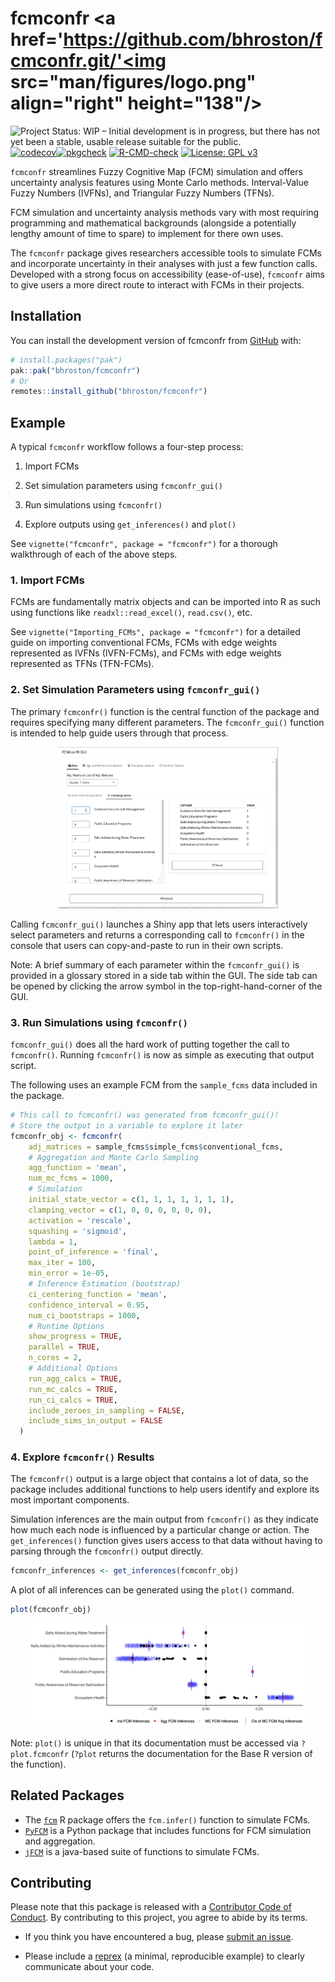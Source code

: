 
<!-- README.md is generated from README.Rmd. Please edit that file -->

# fcmconfr <a href='https://github.com/bhroston/fcmconfr.git/'<img src="man/figures/logo.png" align="right" height="138"/></a>

<!-- badges: start -->

![Project Status: WIP – Initial development is in progress, but there
has not yet been a stable, usable release suitable for the
public.](https://www.repostatus.org/badges/latest/wip.svg)
[![codecov](https://codecov.io/gh/bhroston/fcmconfr/graph/badge.svg?token=D83LF4TC8D)](https://codecov.io/gh/bhroston/fcmconfr)[![pkgcheck](https://github.com/bhroston/fcmconfr/actions/workflows/pkgcheck.yaml/badge.svg?branch=main)](https://github.com/bhroston/fcmconfr.git/actions?query=workflow%3Apkgcheck)
[![R-CMD-check](https://github.com/bhroston/fcmconfr/actions/workflows/check-standard.yaml/badge.svg?branch=main)](https://github.com/bhroston/fcmconfr/actions/workflows/R-CMD-check.yaml)
[![License: GPL
v3](https://img.shields.io/badge/License-GPLv3-blue.svg)](https://www.gnu.org/licenses/gpl-3.0)

<!-- badges: end -->

`fcmconfr` streamlines Fuzzy Cognitive Map (FCM) simulation and offers
uncertainty analysis features using Monte Carlo methods. Interval-Value
Fuzzy Numbers (IVFNs), and Triangular Fuzzy Numbers (TFNs).

FCM simulation and uncertainty analysis methods vary with most requiring
programming and mathematical backgrounds (alongside a potentially
lengthy amount of time to spare) to implement for there own uses.

The `fcmconfr` package gives researchers accessible tools to simulate
FCMs and incorporate uncertainty in their analyses with just a few
function calls. Developed with a strong focus on accessibility
(ease-of-use), `fcmconfr` aims to give users a more direct route to
interact with FCMs in their projects.

## Installation

You can install the development version of fcmconfr from
[GitHub](https://github.com/) with:

``` r
# install.packages("pak")
pak::pak("bhroston/fcmconfr")
# Or
remotes::install_github("bhroston/fcmconfr")
```

## Example

A typical `fcmconfr` workflow follows a four-step process:

1.  Import FCMs

2.  Set simulation parameters using `fcmconfr_gui()`

3.  Run simulations using `fcmconfr()`

4.  Explore outputs using `get_inferences()` and `plot()`

See `vignette("fcmconfr", package = "fcmconfr")` for a thorough
walkthrough of each of the above steps.

### 1. Import FCMs

FCMs are fundamentally matrix objects and can be imported into R as such
using functions like `readxl::read_excel()`, `read.csv()`, etc.

See `vignette("Importing_FCMs", package = "fcmconfr")` for a detailed
guide on importing conventional FCMs, FCMs with edge weights represented
as IVFNs (IVFN-FCMs), and FCMs with edge weights represented as TFNs
(TFN-FCMs).

### 2. Set Simulation Parameters using `fcmconfr_gui()`

The primary `fcmconfr()` function is the central function of the package
and requires specifying many different parameters. The `fcmconfr_gui()`
function is intended to help guide users through that process.

<div style="text-align: center;">

<img src="vignettes/images/cluster_1_fcmconfr_gui.png"
style="width:70.0%" />

</div>

Calling `fcmconfr_gui()` launches a Shiny app that lets users
interactively select parameters and returns a corresponding call to
`fcmconfr()` in the console that users can copy-and-paste to run in
their own scripts.

Note: A brief summary of each parameter within the `fcmconfr_gui()` is
provided in a glossary stored in a side tab within the GUI. The side tab
can be opened by clicking the arrow symbol in the top-right-hand-corner
of the GUI.

### 3. Run Simulations using `fcmconfr()`

`fcmconfr_gui()` does all the hard work of putting together the call to
`fcmconfr()`. Running `fcmconfr()` is now as simple as executing that
output script.

The following uses an example FCM from the `sample_fcms` data included
in the package.

``` r
# This call to fcmconfr() was generated from fcmconfr_gui()!
# Store the output in a variable to explore it later
fcmconfr_obj <- fcmconfr(
    adj_matrices = sample_fcms$simple_fcms$conventional_fcms,
    # Aggregation and Monte Carlo Sampling
    agg_function = 'mean',
    num_mc_fcms = 1000,
    # Simulation
    initial_state_vector = c(1, 1, 1, 1, 1, 1, 1),
    clamping_vector = c(1, 0, 0, 0, 0, 0, 0),
    activation = 'rescale',
    squashing = 'sigmoid',
    lambda = 1,
    point_of_inference = 'final',
    max_iter = 100,
    min_error = 1e-05,
    # Inference Estimation (bootstrap)
    ci_centering_function = 'mean',
    confidence_interval = 0.95,
    num_ci_bootstraps = 1000,
    # Runtime Options
    show_progress = TRUE,
    parallel = TRUE,
    n_cores = 2,
    # Additional Options
    run_agg_calcs = TRUE,
    run_mc_calcs = TRUE,
    run_ci_calcs = TRUE,
    include_zeroes_in_sampling = FALSE,
    include_sims_in_output = FALSE
  )
```

### 4. Explore `fcmconfr()` Results

The `fcmconfr()` output is a large object that contains a lot of data,
so the package includes additional functions to help users identify and
explore its most important components.

Simulation inferences are the main output from `fcmconfr()` as they
indicate how much each node is influenced by a particular change or
action. The `get_inferences()` function gives users access to that data
without having to parsing through the `fcmconfr()` output directly.

``` r
fcmconfr_inferences <- get_inferences(fcmconfr_obj)
```

A plot of all inferences can be generated using the `plot()` command.

``` r
plot(fcmconfr_obj)
```

<div style="text-align: center;">

<img src="vignettes/images/fcmconfr_obj_plot.png" style="width:90.0%" />

</div>

Note: `plot()` is unique in that its documentation must be accessed via
`?plot.fcmconfr` (`?plot` returns the documentation for the Base R
version of the function).

## Related Packages

- The
  [`fcm`](https://search.r-project.org/CRAN/refmans/fcm/html/fcm.html) R
  package offers the `fcm.infer()` function to simulate FCMs.
- [`PyFCM`](https://github.com/payamaminpour/PyFCM) is a Python package
  that includes functions for FCM simulation and aggregation.
- [`jFCM`](https://github.com/megadix/jfcm?tab=readme-ov-file) is a
  java-based suite of functions to simulate FCMs.

## Contributing

Please note that this package is released with a [Contributor Code of
Conduct](https://ropensci.org/code-of-conduct/). By contributing to this
project, you agree to abide by its terms.

- If you think you have encountered a bug, please [submit an
  issue](https://github.com/bhroston/fcmconfr/issues).

- Please include a
  [reprex](https://reprex.tidyverse.org/articles/articles/learn-reprex.html)
  (a minimal, reproducible example) to clearly communicate about your
  code.
